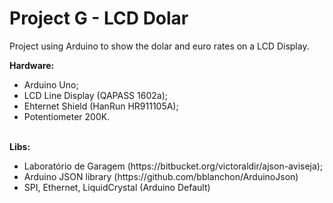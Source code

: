 # Project G - LCD Dolar
<p>Project using Arduino to show the dolar and euro rates on a LCD Display.<p>
<b>Hardware:</b>
<ul>
 <li>Arduino Uno;</li>
 <li>LCD Line Display (QAPASS 1602a);</li>
 <li>Ehternet Shield (HanRun HR911105A);</li>
 <li>Potentiometer 200K.</li>
</ul>
<br>
<b>Libs:</b>
<ul>
 <li>Laboratório de Garagem (https://bitbucket.org/victoraldir/ajson-aviseja);</li>
 <li>Arduino JSON library (https://github.com/bblanchon/ArduinoJson)</li>
 <li>SPI, Ethernet, LiquidCrystal (Arduino Default)</li>
</ul>
